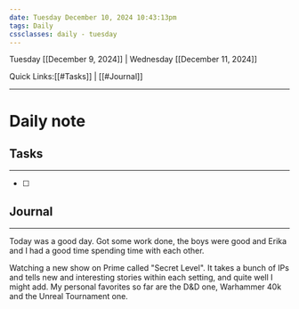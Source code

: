 ```yaml
---
date: Tuesday December 10, 2024 10:43:13pm
tags: Daily
cssclasses: daily - tuesday
---
```

Tuesday [[December 9, 2024]] | Wednesday [[December 11, 2024]]

Quick Links:[[#Tasks]] | [[#Journal]] 
***

# Daily note


## Tasks
***
- [ ] 


## Journal
***
Today was a good day. Got some work done, the boys were good and Erika and I had a good time spending time with each other.

Watching a new show on Prime called "Secret Level". It takes a bunch of IPs and tells new and interesting stories within each setting, and quite well I might add. My personal favorites so far are the D&D one, Warhammer 40k and the Unreal Tournament one.